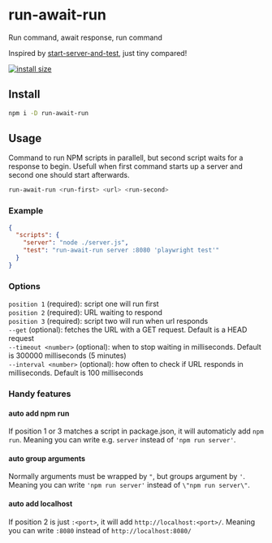 # run-await-run

Run command, await response, run command

Inspired by [start-server-and-test](https://github.com/bahmutov/start-server-and-test), just tiny compared!

[![install size](https://packagephobia.com/badge?p=run-await-run)](https://packagephobia.com/result?p=run-await-run)

## Install

```sh
npm i -D run-await-run
```

## Usage

Command to run NPM scripts in parallell, but second script waits for a response to begin. Usefull when first command starts up a server and second one should start afterwards.

```sh
run-await-run <run-first> <url> <run-second>
```

### Example

```json
{
  "scripts": {
    "server": "node ./server.js",
    "test": "run-await-run server :8080 'playwright test'"
  }
}
```

### Options

`position 1` (required): script one will run first  
`position 2` (required): URL waiting to respond  
`position 3` (required): script two will run when url responds  
`--get` (optional): fetches the URL with a GET request. Default is a HEAD request  
`--timeout <number>` (optional): when to stop waiting in milliseconds. Default is 300000 milliseconds (5 minutes)  
`--interval <number>` (optional): how often to check if URL responds in milliseconds. Default is 100 milliseconds  

### Handy features

#### auto add npm run

If position 1 or 3 matches a script in package.json, it will automaticly add `npm run`. Meaning you can write e.g. `server` instead of `'npm run server'`.

#### auto group arguments

Normally arguments must be wrapped by `"`, but groups argument by `'`. Meaning you can write `'npm run server'` instead of `\"npm run server\"`.

#### auto add localhost

If position 2 is just `:<port>`, it will add `http://localhost:<port>/`. Meaning you can write `:8080` instead of `http://localhost:8080/`